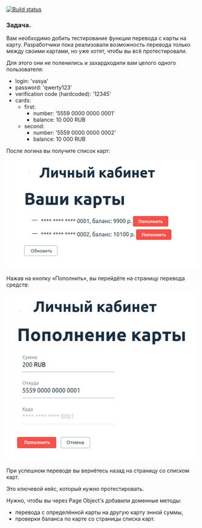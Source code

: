 [![Build status](https://ci.appveyor.com/api/projects/status/xkmvba9b0u06krnh?svg=true)](https://ci.appveyor.com/project/alex311271/transfer-between-cards-vrcwm)


### Задача.
Вам необходимо добить тестирование функции перевода с карты на карту. Разработчики пока реализовали возможность перевода только между своими картами, но уже хотят, чтобы вы всё протестировали.

Для этого они не поленились и захардкодили вам целого одного пользователя:

* login: 'vasya'
* password: 'qwerty123'
* verification code (hardcoded): '12345'
* cards:
    * first:
        * number: '5559 0000 0000 0001'
        * balance: 10 000 RUB
    * second:
        * number: '5559 0000 0000 0002'
        * balance: 10 000 RUB
        
После логина вы получите список карт:

![List of cards](pictures/cards.png)

Нажав на кнопку «Пополнить», вы перейдёте на страницу перевода средств:

![Transfer page](pictures/transfer.png)

При успешном переводе вы вернётесь назад на страницу со списком карт.

Это ключевой кейс, который нужно протестировать.

Нужно, чтобы вы через Page Object's добавили доменные методы:

- перевода с определённой карты на другую карту энной суммы,
- проверки баланса по карте со страницы списка карт.
